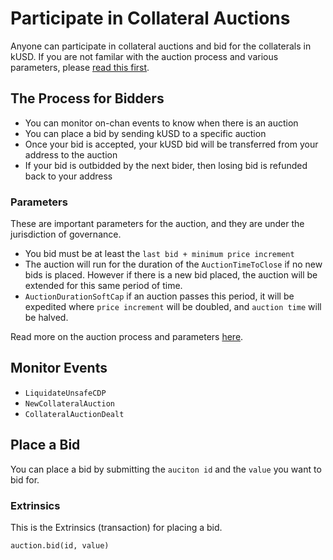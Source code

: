 # Participate in Collateral Auctions

Anyone can participate in collateral auctions and bid for the collaterals in kUSD. If you are not familar with the auction process and various parameters, please [read this first](https://wiki.acala.network/karura/defi-hub/kusd-stablecoin/stability-and-liquidation/liquidation#liquidate-on-collateral-auction).

## The Process for Bidders

* You can monitor on-chan events to know when there is an auction
* You can place a bid by sending kUSD to a specific auction
* Once your bid is accepted, your kUSD bid will be transferred from your address to the auction
* If your bid is outbidded by the next bider, then losing bid is refunded back to your address

### Parameters 

These are important parameters for the auction, and they are under the jurisdiction of governance. 

* You bid must be at least the `last bid + minimum price increment` 
* The auction will run for the duration of the `AuctionTimeToClose` if no new bids is placed. However if there is a new bid placed, the auction will be extended for this same period of time.
* `AuctionDurationSoftCap` if an auction passes this period, it will be expedited where `price increment` will be doubled, and `auction time` will be halved. 

Read more on the auction process and parameters [here](liquidation.md#liquidate-on-collateral-auction).

## Monitor Events

* `LiquidateUnsafeCDP`
* `NewCollateralAuction`
* `CollateralAuctionDealt` 

## Place a Bid

You can place a bid by submitting the `auciton id` and the `value` you want to bid for. 

### Extrinsics

This is the Extrinsics \(transaction\) for placing a bid.

```text
auction.bid(id, value)
```



